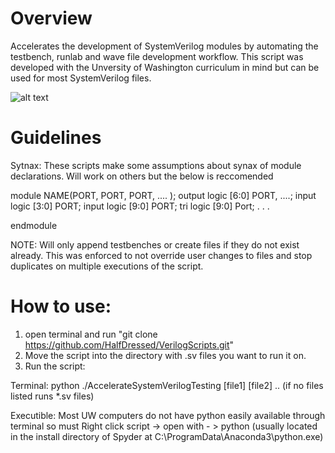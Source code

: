 # Overview
Accelerates the development of SystemVerilog modules by automating the testbench, runlab and wave file development workflow. This script was developed with the Unversity of Washington curriculum in mind but can be used for most SystemVerilog files.

![alt text](https://i.imgur.com/ciBfiUf.png)

# Guidelines
Sytnax: These scripts make some assumptions about synax of module declarations. Will work on others but the below is reccomended

  module NAME(PORT, PORT, PORT, .... ); 
    output logic [6:0] PORT, ....;
    input logic [3:0] PORT;
    input logic [9:0] PORT;
    tri logic [9:0] Port;
    .
    .
    .

  endmodule 

NOTE: Will only append testbenches or create files if they do not exist already. This was enforced to not override user changes to files and stop duplicates on multiple executions of the script.  


# How to use:
1. open terminal and run "git clone https://github.com/HalfDressed/VerilogScripts.git"
2. Move the script into the directory with .sv files you want to run it on.
3. Run the script:

  Terminal: python ./AccelerateSystemVerilogTesting [file1] [file2] .. (if no files listed runs *.sv files)
  
  Executible: Most UW computers do not have python easily available through terminal so must Right click script -> open with - > python (usually located in the install directory of Spyder at C:\ProgramData\Anaconda3\python.exe)
